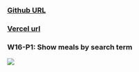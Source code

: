 ### [Github URL](https://github.com/anan826/1112-1N-js-demo-211410658.git)

### [Vercel url](https://1112-1-n-js-demo-211410658.vercel.app/)

### W16-P1: Show meals by search term

![](https://slyliryvslfzxeqslixp.supabase.co/storage/v1/object/public/demo-58/md_1N_img/w16-p1.png)
